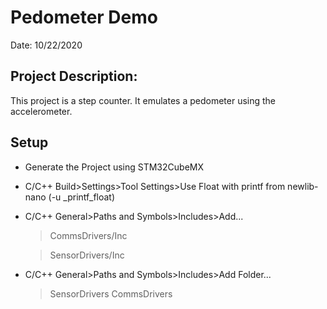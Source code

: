 # Pedometer Demo

Date: 10/22/2020
## Project Description:

This project is a step counter. It emulates a pedometer using the accelerometer.

## Setup
* Generate the Project using STM32CubeMX
* C/C++ Build>Settings>Tool Settings>Use Float with printf from newlib-nano (-u _printf_float)
* C/C++ General>Paths and Symbols>Includes>Add...
	>CommsDrivers/Inc
  
	>SensorDrivers/Inc
* C/C++ General>Paths and Symbols>Includes>Add Folder...
	>SensorDrivers
	>CommsDrivers
